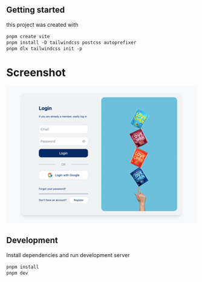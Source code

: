 ## Getting started

this project was created with

```shell
pnpm create vite
pnpm install -D tailwindcss postcss autoprefixer
pnpm dlx tailwindcss init -p
```

# Screenshot

![Login](./screenshot.png)

## Development

Install dependencies and run development server

```shell
pnpm install
pnpm dev
```
